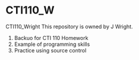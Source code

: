 # CTI110_W
CTI110_Wright
This repository is owned by J Wright.
1. Backuo for CTI 110 Homework
2. Example of programming skills
3. Practice using source control
